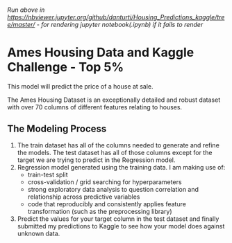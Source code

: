 ###### Run above in https://nbviewer.jupyter.org/github/danturti/Housing_Predictions_kaggle/tree/master/ - for rendering jupyter notebook(.ipynb) if it fails to render

# Ames Housing Data and Kaggle Challenge - Top 5%

This model will predict the price of a house at sale.

The Ames Housing Dataset is an exceptionally detailed and robust dataset with over 70 columns of different features relating to houses.

## The Modeling Process

1. The train dataset has all of the columns needed to generate and refine the models. The test dataset has all of those columns except for the target we are trying to predict in the Regression model.
2. Regression model generated using the training data. I am making use of:
    - train-test split
    - cross-validation / grid searching for hyperparameters
    - strong exploratory data analysis to question correlation and relationship across predictive variables
    - code that reproducibly and consistently applies feature transformation (such as the preprocessing library)
3. Predict the values for your target column in the test dataset and finally submitted my predictions to Kaggle to see how your model does against unknown data.
  
